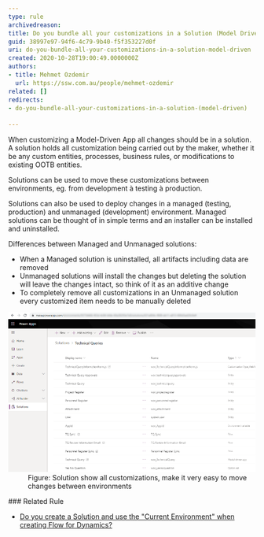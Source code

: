 ```yaml
---
type: rule
archivedreason: 
title: Do you bundle all your customizations in a Solution (Model Driven)?
guid: 38997e97-94f6-4c79-9b40-f5f353227d0f
uri: do-you-bundle-all-your-customizations-in-a-solution-model-driven
created: 2020-10-28T19:00:49.0000000Z
authors:
- title: Mehmet Ozdemir
  url: https://ssw.com.au/people/mehmet-ozdemir
related: []
redirects:
- do-you-bundle-all-your-customizations-in-a-solution-(model-driven)

---
```


When customizing a Model-Driven App all changes should be in a solution. A solution holds all customization being carried out by the maker, whether it be any custom entities, processes, business rules, or modifications to existing OOTB entities.

<!--endintro-->

Solutions can be used to move these customizations between environments, eg. from development à testing à production.

Solutions can also be used to deploy changes in a managed (testing, production) and unmanaged (development) environment. Managed solutions can be thought of in simple terms and an installer can be installed and uninstalled.

Differences between Managed and Unmanaged solutions:

* When a Managed solution is uninstalled, all artifacts including data are removed
* Unmanaged solutions will install the changes but deleting the solution will leave the changes intact, so think of it as an additive change
* To completely remove all customizations in an Unmanaged solution every customized item needs to be manually deleted

<dl class="image"><dt>
      <img src="solutions-custom.png" alt="solutions-custom.png" style="width:750px;">
   </dt><dd>Figure: Solution show all customizations, make it very easy to move changes between environments<br></dd></dl>
### Related Rule


* [Do you create a Solution and use the "Current Environment" when creating Flow for Dynamics?](/create-a-solution-and-use-the-current-environment-when-creating-flow-for-dynamics)

